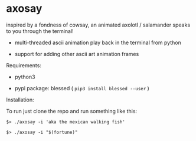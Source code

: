 # axosay
 inspired by a fondness of cowsay, 
 an animated axolotl / salamander speaks to you through the terminal!

 - multi-threaded ascii animation play back in the terminal from python
 
 - support for adding other ascii art animation frames
        
Requirements:

- python3

- pypi package: blessed ( `pip3 install blessed --user` )

Installation:

 To run just clone the repo and run something like this:
 
 `$> ./axosay -i 'aka the mexican walking fish'`
 
 `$> ./axosay -i "$(fortune)"`
 
 


